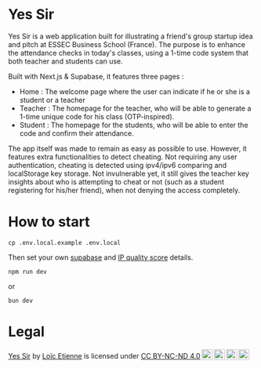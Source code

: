 # Yes Sir
Yes Sir is a web application built for illustrating a friend's group startup idea and pitch at ESSEC Business School (France). The purpose is to enhance the attendance checks in today's classes, using a 1-time code system that both teacher and students can use.

Built with Next.js & Supabase, it features three pages :

- Home : The welcome page where the user can indicate if he or she is a student or a teacher
- Teacher : The homepage for the teacher, who will be able to generate a 1-time unique code for his class (OTP-inspired).
- Student : The homepage for the students, who will be able to enter the code and confirm their attendance.

The app itself was made to remain as easy as possible to use. However, it features extra functionalities to detect cheating. Not requiring any user authentication, cheating is detected using ipv4/ipv6 comparing and localStorage key storage. Not invulnerable yet, it still gives the teacher key insights about who is attempting to cheat or not (such as a student registering for his/her friend), when not denying the access completely.

# How to start

`cp .env.local.example .env.local`

Then set your own [supabase](https://supabase.com/) and [IP quality score](https://www.ipqualityscore.com/) details.

`npm run dev`

or

`bun dev`

# Legal

<p xmlns:cc="http://creativecommons.org/ns#" xmlns:dct="http://purl.org/dc/terms/"><a property="dct:title" rel="cc:attributionURL" href="https://yes-sir-class.vercel.app/">Yes Sir</a> by <a rel="cc:attributionURL dct:creator" property="cc:attributionName" href="https://github.com/loice5">Loïc Etienne</a> is licensed under <a href="http://creativecommons.org/licenses/by-nc-nd/4.0/?ref=chooser-v1" target="_blank" rel="license noopener noreferrer" style="display:inline-block;">CC BY-NC-ND 4.0<img style="height:22px!important;margin-left:3px;vertical-align:text-bottom;" src="https://mirrors.creativecommons.org/presskit/icons/cc.svg?ref=chooser-v1"><img style="height:22px!important;margin-left:3px;vertical-align:text-bottom;" src="https://mirrors.creativecommons.org/presskit/icons/by.svg?ref=chooser-v1"><img style="height:22px!important;margin-left:3px;vertical-align:text-bottom;" src="https://mirrors.creativecommons.org/presskit/icons/nc.svg?ref=chooser-v1"><img style="height:22px!important;margin-left:3px;vertical-align:text-bottom;" src="https://mirrors.creativecommons.org/presskit/icons/nd.svg?ref=chooser-v1"></a></p>